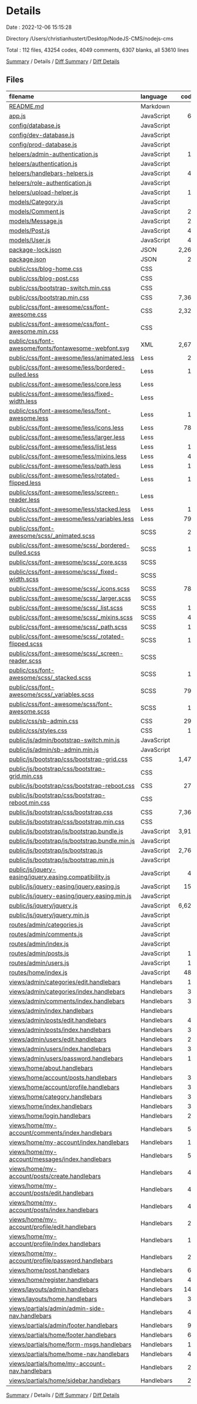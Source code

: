 # Details

Date : 2022-12-06 15:15:28

Directory /Users/christianhustert/Desktop/NodeJS-CMS/nodejs-cms

Total : 112 files,  43254 codes, 4049 comments, 6307 blanks, all 53610 lines

[Summary](results.md) / Details / [Diff Summary](diff.md) / [Diff Details](diff-details.md)

## Files
| filename | language | code | comment | blank | total |
| :--- | :--- | ---: | ---: | ---: | ---: |
| [README.md](/README.md) | Markdown | 1 | 0 | 0 | 1 |
| [app.js](/app.js) | JavaScript | 60 | 10 | 15 | 85 |
| [config/database.js](/config/database.js) | JavaScript | 5 | 0 | 0 | 5 |
| [config/dev-database.js](/config/dev-database.js) | JavaScript | 3 | 0 | 2 | 5 |
| [config/prod-database.js](/config/prod-database.js) | JavaScript | 3 | 0 | 2 | 5 |
| [helpers/admin-authentication.js](/helpers/admin-authentication.js) | JavaScript | 11 | 0 | 0 | 11 |
| [helpers/authentication.js](/helpers/authentication.js) | JavaScript | 8 | 0 | 1 | 9 |
| [helpers/handlebars-helpers.js](/helpers/handlebars-helpers.js) | JavaScript | 44 | 1 | 12 | 57 |
| [helpers/role-authentication.js](/helpers/role-authentication.js) | JavaScript | 8 | 0 | 1 | 9 |
| [helpers/upload-helper.js](/helpers/upload-helper.js) | JavaScript | 12 | 0 | 2 | 14 |
| [models/Category.js](/models/Category.js) | JavaScript | 9 | 0 | 2 | 11 |
| [models/Comment.js](/models/Comment.js) | JavaScript | 25 | 0 | 2 | 27 |
| [models/Message.js](/models/Message.js) | JavaScript | 21 | 0 | 2 | 23 |
| [models/Post.js](/models/Post.js) | JavaScript | 45 | 0 | 3 | 48 |
| [models/User.js](/models/User.js) | JavaScript | 41 | 1 | 2 | 44 |
| [package-lock.json](/package-lock.json) | JSON | 2,263 | 0 | 1 | 2,264 |
| [package.json](/package.json) | JSON | 29 | 0 | 1 | 30 |
| [public/css/blog-home.css](/public/css/blog-home.css) | CSS | 8 | 5 | 3 | 16 |
| [public/css/blog-post.css](/public/css/blog-post.css) | CSS | 8 | 5 | 3 | 16 |
| [public/css/bootstrap-switch.min.css](/public/css/bootstrap-switch.min.css) | CSS | 1 | 8 | 1 | 10 |
| [public/css/bootstrap.min.css](/public/css/bootstrap.min.css) | CSS | 7,361 | 7 | 1,006 | 8,374 |
| [public/css/font-awesome/css/font-awesome.css](/public/css/font-awesome/css/font-awesome.css) | CSS | 2,327 | 10 | 1 | 2,338 |
| [public/css/font-awesome/css/font-awesome.min.css](/public/css/font-awesome/css/font-awesome.min.css) | CSS | 1 | 3 | 1 | 5 |
| [public/css/font-awesome/fonts/fontawesome-webfont.svg](/public/css/font-awesome/fonts/fontawesome-webfont.svg) | XML | 2,671 | 0 | 1 | 2,672 |
| [public/css/font-awesome/less/animated.less](/public/css/font-awesome/less/animated.less) | Less | 28 | 2 | 5 | 35 |
| [public/css/font-awesome/less/bordered-pulled.less](/public/css/font-awesome/less/bordered-pulled.less) | Less | 17 | 3 | 6 | 26 |
| [public/css/font-awesome/less/core.less](/public/css/font-awesome/less/core.less) | Less | 8 | 2 | 3 | 13 |
| [public/css/font-awesome/less/fixed-width.less](/public/css/font-awesome/less/fixed-width.less) | Less | 4 | 2 | 1 | 7 |
| [public/css/font-awesome/less/font-awesome.less](/public/css/font-awesome/less/font-awesome.less) | Less | 13 | 4 | 2 | 19 |
| [public/css/font-awesome/less/icons.less](/public/css/font-awesome/less/icons.less) | Less | 786 | 2 | 2 | 790 |
| [public/css/font-awesome/less/larger.less](/public/css/font-awesome/less/larger.less) | Less | 9 | 3 | 2 | 14 |
| [public/css/font-awesome/less/list.less](/public/css/font-awesome/less/list.less) | Less | 16 | 2 | 2 | 20 |
| [public/css/font-awesome/less/mixins.less](/public/css/font-awesome/less/mixins.less) | Less | 41 | 10 | 10 | 61 |
| [public/css/font-awesome/less/path.less](/public/css/font-awesome/less/path.less) | Less | 11 | 3 | 2 | 16 |
| [public/css/font-awesome/less/rotated-flipped.less](/public/css/font-awesome/less/rotated-flipped.less) | Less | 12 | 4 | 5 | 21 |
| [public/css/font-awesome/less/screen-reader.less](/public/css/font-awesome/less/screen-reader.less) | Less | 2 | 2 | 2 | 6 |
| [public/css/font-awesome/less/stacked.less](/public/css/font-awesome/less/stacked.less) | Less | 17 | 2 | 2 | 21 |
| [public/css/font-awesome/less/variables.less](/public/css/font-awesome/less/variables.less) | Less | 794 | 3 | 4 | 801 |
| [public/css/font-awesome/scss/_animated.scss](/public/css/font-awesome/scss/_animated.scss) | SCSS | 28 | 2 | 5 | 35 |
| [public/css/font-awesome/scss/_bordered-pulled.scss](/public/css/font-awesome/scss/_bordered-pulled.scss) | SCSS | 17 | 3 | 6 | 26 |
| [public/css/font-awesome/scss/_core.scss](/public/css/font-awesome/scss/_core.scss) | SCSS | 8 | 2 | 3 | 13 |
| [public/css/font-awesome/scss/_fixed-width.scss](/public/css/font-awesome/scss/_fixed-width.scss) | SCSS | 4 | 2 | 1 | 7 |
| [public/css/font-awesome/scss/_icons.scss](/public/css/font-awesome/scss/_icons.scss) | SCSS | 786 | 2 | 2 | 790 |
| [public/css/font-awesome/scss/_larger.scss](/public/css/font-awesome/scss/_larger.scss) | SCSS | 9 | 3 | 2 | 14 |
| [public/css/font-awesome/scss/_list.scss](/public/css/font-awesome/scss/_list.scss) | SCSS | 16 | 2 | 2 | 20 |
| [public/css/font-awesome/scss/_mixins.scss](/public/css/font-awesome/scss/_mixins.scss) | SCSS | 41 | 10 | 10 | 61 |
| [public/css/font-awesome/scss/_path.scss](/public/css/font-awesome/scss/_path.scss) | SCSS | 11 | 3 | 2 | 16 |
| [public/css/font-awesome/scss/_rotated-flipped.scss](/public/css/font-awesome/scss/_rotated-flipped.scss) | SCSS | 12 | 4 | 5 | 21 |
| [public/css/font-awesome/scss/_screen-reader.scss](/public/css/font-awesome/scss/_screen-reader.scss) | SCSS | 2 | 2 | 2 | 6 |
| [public/css/font-awesome/scss/_stacked.scss](/public/css/font-awesome/scss/_stacked.scss) | SCSS | 17 | 2 | 2 | 21 |
| [public/css/font-awesome/scss/_variables.scss](/public/css/font-awesome/scss/_variables.scss) | SCSS | 794 | 3 | 4 | 801 |
| [public/css/font-awesome/scss/font-awesome.scss](/public/css/font-awesome/scss/font-awesome.scss) | SCSS | 13 | 4 | 2 | 19 |
| [public/css/sb-admin.css](/public/css/sb-admin.css) | CSS | 297 | 5 | 45 | 347 |
| [public/css/styles.css](/public/css/styles.css) | CSS | 12 | 0 | 2 | 14 |
| [public/js/admin/bootstrap-switch.min.js](/public/js/admin/bootstrap-switch.min.js) | JavaScript | 1 | 8 | 2 | 11 |
| [public/js/admin/sb-admin.min.js](/public/js/admin/sb-admin.min.js) | JavaScript | 1 | 5 | 0 | 6 |
| [public/js/bootstrap/css/bootstrap-grid.css](/public/js/bootstrap/css/bootstrap-grid.css) | CSS | 1,473 | 7 | 87 | 1,567 |
| [public/js/bootstrap/css/bootstrap-grid.min.css](/public/js/bootstrap/css/bootstrap-grid.min.css) | CSS | 1 | 6 | 0 | 7 |
| [public/js/bootstrap/css/bootstrap-reboot.css](/public/js/bootstrap/css/bootstrap-reboot.css) | CSS | 277 | 8 | 57 | 342 |
| [public/js/bootstrap/css/bootstrap-reboot.min.css](/public/js/bootstrap/css/bootstrap-reboot.min.css) | CSS | 1 | 7 | 0 | 8 |
| [public/js/bootstrap/css/bootstrap.css](/public/js/bootstrap/css/bootstrap.css) | CSS | 7,361 | 7 | 1,006 | 8,374 |
| [public/js/bootstrap/css/bootstrap.min.css](/public/js/bootstrap/css/bootstrap.min.css) | CSS | 1 | 6 | 0 | 7 |
| [public/js/bootstrap/js/bootstrap.bundle.js](/public/js/bootstrap/js/bootstrap.bundle.js) | JavaScript | 3,916 | 1,337 | 1,035 | 6,288 |
| [public/js/bootstrap/js/bootstrap.bundle.min.js](/public/js/bootstrap/js/bootstrap.bundle.min.js) | JavaScript | 1 | 6 | 0 | 7 |
| [public/js/bootstrap/js/bootstrap.js](/public/js/bootstrap/js/bootstrap.js) | JavaScript | 2,769 | 344 | 738 | 3,851 |
| [public/js/bootstrap/js/bootstrap.min.js](/public/js/bootstrap/js/bootstrap.min.js) | JavaScript | 1 | 6 | 0 | 7 |
| [public/js/jquery-easing/jquery.easing.compatibility.js](/public/js/jquery-easing/jquery.easing.compatibility.js) | JavaScript | 49 | 9 | 2 | 60 |
| [public/js/jquery-easing/jquery.easing.js](/public/js/jquery-easing/jquery.easing.js) | JavaScript | 151 | 9 | 7 | 167 |
| [public/js/jquery-easing/jquery.easing.min.js](/public/js/jquery-easing/jquery.easing.min.js) | JavaScript | 1 | 0 | 0 | 1 |
| [public/js/jquery/jquery.js](/public/js/jquery/jquery.js) | JavaScript | 6,624 | 1,697 | 1,933 | 10,254 |
| [public/js/jquery/jquery.min.js](/public/js/jquery/jquery.min.js) | JavaScript | 3 | 1 | 1 | 5 |
| [routes/admin/categories.js](/routes/admin/categories.js) | JavaScript | 7 | 61 | 1 | 69 |
| [routes/admin/comments.js](/routes/admin/comments.js) | JavaScript | 8 | 30 | 1 | 39 |
| [routes/admin/index.js](/routes/admin/index.js) | JavaScript | 9 | 43 | 1 | 53 |
| [routes/admin/posts.js](/routes/admin/posts.js) | JavaScript | 10 | 76 | 1 | 87 |
| [routes/admin/users.js](/routes/admin/users.js) | JavaScript | 12 | 108 | 1 | 121 |
| [routes/home/index.js](/routes/home/index.js) | JavaScript | 481 | 17 | 83 | 581 |
| [views/admin/categories/edit.handlebars](/views/admin/categories/edit.handlebars) | Handlebars | 13 | 0 | 1 | 14 |
| [views/admin/categories/index.handlebars](/views/admin/categories/index.handlebars) | Handlebars | 39 | 0 | 2 | 41 |
| [views/admin/comments/index.handlebars](/views/admin/comments/index.handlebars) | Handlebars | 31 | 0 | 4 | 35 |
| [views/admin/index.handlebars](/views/admin/index.handlebars) | Handlebars | 4 | 6 | 2 | 12 |
| [views/admin/posts/edit.handlebars](/views/admin/posts/edit.handlebars) | Handlebars | 42 | 0 | 1 | 43 |
| [views/admin/posts/index.handlebars](/views/admin/posts/index.handlebars) | Handlebars | 39 | 0 | 3 | 42 |
| [views/admin/users/edit.handlebars](/views/admin/users/edit.handlebars) | Handlebars | 26 | 0 | 3 | 29 |
| [views/admin/users/index.handlebars](/views/admin/users/index.handlebars) | Handlebars | 31 | 0 | 1 | 32 |
| [views/admin/users/password.handlebars](/views/admin/users/password.handlebars) | Handlebars | 17 | 0 | 2 | 19 |
| [views/home/about.handlebars](/views/home/about.handlebars) | Handlebars | 3 | 0 | 0 | 3 |
| [views/home/account/posts.handlebars](/views/home/account/posts.handlebars) | Handlebars | 39 | 0 | 1 | 40 |
| [views/home/account/profile.handlebars](/views/home/account/profile.handlebars) | Handlebars | 33 | 0 | 1 | 34 |
| [views/home/category.handlebars](/views/home/category.handlebars) | Handlebars | 30 | 7 | 9 | 46 |
| [views/home/index.handlebars](/views/home/index.handlebars) | Handlebars | 30 | 7 | 9 | 46 |
| [views/home/login.handlebars](/views/home/login.handlebars) | Handlebars | 28 | 6 | 1 | 35 |
| [views/home/my-account/comments/index.handlebars](/views/home/my-account/comments/index.handlebars) | Handlebars | 52 | 0 | 5 | 57 |
| [views/home/my-account/index.handlebars](/views/home/my-account/index.handlebars) | Handlebars | 19 | 0 | 3 | 22 |
| [views/home/my-account/messages/index.handlebars](/views/home/my-account/messages/index.handlebars) | Handlebars | 59 | 9 | 3 | 71 |
| [views/home/my-account/posts/create.handlebars](/views/home/my-account/posts/create.handlebars) | Handlebars | 45 | 0 | 3 | 48 |
| [views/home/my-account/posts/edit.handlebars](/views/home/my-account/posts/edit.handlebars) | Handlebars | 44 | 0 | 1 | 45 |
| [views/home/my-account/posts/index.handlebars](/views/home/my-account/posts/index.handlebars) | Handlebars | 40 | 0 | 2 | 42 |
| [views/home/my-account/profile/edit.handlebars](/views/home/my-account/profile/edit.handlebars) | Handlebars | 20 | 10 | 4 | 34 |
| [views/home/my-account/profile/index.handlebars](/views/home/my-account/profile/index.handlebars) | Handlebars | 16 | 0 | 2 | 18 |
| [views/home/my-account/profile/password.handlebars](/views/home/my-account/profile/password.handlebars) | Handlebars | 20 | 0 | 4 | 24 |
| [views/home/post.handlebars](/views/home/post.handlebars) | Handlebars | 61 | 24 | 27 | 112 |
| [views/home/register.handlebars](/views/home/register.handlebars) | Handlebars | 42 | 1 | 0 | 43 |
| [views/layouts/admin.handlebars](/views/layouts/admin.handlebars) | Handlebars | 147 | 9 | 15 | 171 |
| [views/layouts/home.handlebars](/views/layouts/home.handlebars) | Handlebars | 35 | 1 | 22 | 58 |
| [views/partials/admin/admin-side-nav.handlebars](/views/partials/admin/admin-side-nav.handlebars) | Handlebars | 44 | 0 | 1 | 45 |
| [views/partials/admin/footer.handlebars](/views/partials/admin/footer.handlebars) | Handlebars | 96 | 1 | 3 | 100 |
| [views/partials/home/footer.handlebars](/views/partials/home/footer.handlebars) | Handlebars | 61 | 0 | 3 | 64 |
| [views/partials/home/form-msgs.handlebars](/views/partials/home/form-msgs.handlebars) | Handlebars | 15 | 0 | 2 | 17 |
| [views/partials/home/home-nav.handlebars](/views/partials/home/home-nav.handlebars) | Handlebars | 44 | 6 | 0 | 50 |
| [views/partials/home/my-account-nav.handlebars](/views/partials/home/my-account-nav.handlebars) | Handlebars | 20 | 4 | 0 | 24 |
| [views/partials/home/sidebar.handlebars](/views/partials/home/sidebar.handlebars) | Handlebars | 21 | 17 | 4 | 42 |

[Summary](results.md) / Details / [Diff Summary](diff.md) / [Diff Details](diff-details.md)